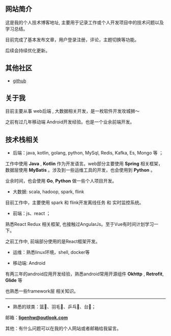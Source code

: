 ## 网站简介

 这是我的个人技术博客地址, 主要用于记录工作或个人开发项目中的技术问题以及学习总结。

 目前完成了基本发布文章，用户登录注册，评论，主题切换等功能。

 后续会持续优化更新。

## 其他社区

- [github](https://github.com/ligenhw)

## 关于我

目前主要从事 web后端 , 大数据相关开发，是一枚软件开发攻城狮～

之前有过几年移动端 Android开发经验。也是一个业余前端开发。

## 技术栈相关


- 后端：java, kotlin, golang, python, MySql, Redis, Kafka, Es, Mongo 等 ；

工作中使用 **Java** , **Kotlin** 作为开发语言。web部分主要使用 **Spring** 相关框架，数据层使用 **MyBatis** 。涉及到一些运维工具的开发，也会使用到 **Python** 。

业余时间，也会使用 **Go**, **Python** 做一些个人项目开发。

- 大数据: scala, hadoop, spark, flink

目前工作中，主要使用 spark 和 flink开发离线任务 和 实时监控系统。

- 前端：js、react ；

熟悉React Redux 相关框架, 也接触过AngularJs。至于Vue有时间计划学习一下。

之前工作中, 前端部分使用的是React框架开发。

- 运维：熟悉linux环境，shell, docker等

- 移动端: Android

有两三年的android应用开发经验，熟悉android常用开源组件 **Okhttp** , **Retrofit**, **Glide** 等

也熟悉一些framework层 相关知识。

---

- 熟悉的球类：篮🏀、羽毛🏸、乒乓🏓、台🎱；

邮箱：**ligenhw@outlook.com**

其他：有什么问题可以在我的个人网站或者邮箱给我留言。

